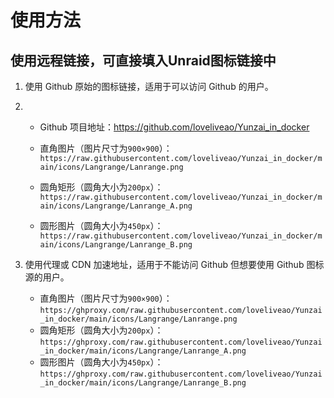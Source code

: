 # 使用方法

## 使用远程链接，可直接填入Unraid图标链接中
1. 使用 Github 原始的图标链接，适用于可以访问 Github 的用户。
2. 
   - Github 项目地址：https://github.com/loveliveao/Yunzai_in_docker
     
   - 直角图片（图片尺寸为`900×900`）：`https://raw.githubusercontent.com/loveliveao/Yunzai_in_docker/main/icons/Langrange/Lanrange.png`
   - 圆角矩形（圆角大小为`200px`）：`https://raw.githubusercontent.com/loveliveao/Yunzai_in_docker/main/icons/Langrange/Lanrange_A.png`
   - 圆形图片（圆角大小为`450px`）：`https://raw.githubusercontent.com/loveliveao/Yunzai_in_docker/main/icons/Langrange/Lanrange_B.png`
     
3. 使用代理或 CDN 加速地址，适用于不能访问 Github 但想要使用 Github 图标源的用户。

   - 直角图片（图片尺寸为`900×900`）：`https://ghproxy.com/raw.githubusercontent.com/loveliveao/Yunzai_in_docker/main/icons/Langrange/Lanrange.png`
   - 圆角矩形（圆角大小为`200px`）：`https://ghproxy.com/raw.githubusercontent.com/loveliveao/Yunzai_in_docker/main/icons/Langrange/Lanrange_A.png`
   - 圆形图片（圆角大小为`450px`）：`https://ghproxy.com/raw.githubusercontent.com/loveliveao/Yunzai_in_docker/main/icons/Langrange/Lanrange_B.png`
